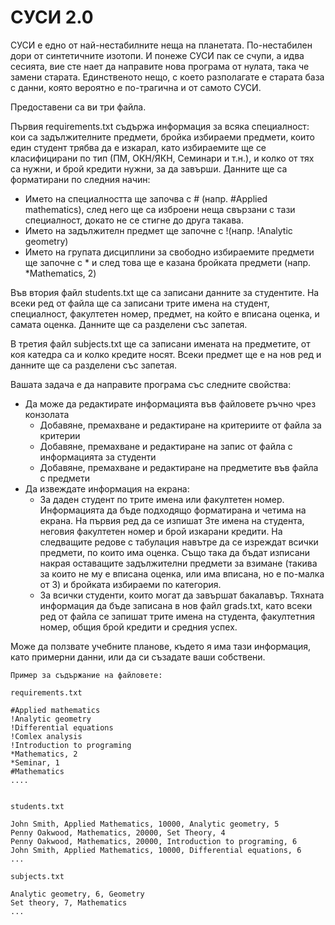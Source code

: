 # СУСИ 2.0

СУСИ е едно от най-нестабилните неща на планетата. По-нестабилен дори от синтетичните изотопи. И понеже СУСИ пак се счупи, а идва сесията, вие сте нает да направите нова програма от нулата, така че замени старата. Единственото нещо, с което разполагате е старата база с данни, която вероятно е по-трагична и от самото СУСИ.

Предоставени са ви три файла. 

Първия requirements.txt съдържа информация за всяка специалност: кои са задължителните предмети, бройка избираеми предмети, които един студент трябва да е изкарал, като избираемите ще се класифицирани по тип (ПМ, ОКН/ЯКН, Семинари и т.н.), и колко от тях са нужни, и брой кредити нужни, за да завърши. Данните ще са форматирани по следния начин:
* Името на специалността ще започва с # (напр. #Applied mathematics), след него ще са изброени неща свързани с тази специалност, докато не се стигне до друга такава.
* Името на задължителн предмет ще започне с !(напр. !Analytic geometry)
* Името на групата дисциплини за свободно избираемите предмети ще започне с * и след това ще е казана бройката предмети (напр. *Mathematics, 2)

Във втория файл students.txt ще са записани данните за студентите. На всеки ред от файла ще са записани трите имена на студент, специалност, факултетен номер, предмет, на който е вписана оценка, и самата оценка. Данните ще са разделени със запетая. 

В третия файл subjects.txt ще са записани имената на предметите, от коя катедра са и колко кредите носят. Всеки предмет ще е на нов ред и данните ще са разделени със запетая.

Вашата задача е да направите програма със следните свойства:
* Да може да редактирате информацията във файловете ръчно чрез конзолата
    * Добавяне, премахване и редактиране на критериите от файла за критерии
    * Добавяне, премахване и редактиране на запис от файла с информацията за студенти
    * Добавяне, премахване и редактиране на предметите във файла с предмети
* Да извеждате информация на екрана:
    * За даден студент по трите имена или факултетен номер. Информацията да бъде подходящо форматирана и четима на екрана. На първия ред да се изпишат 3те имена на студента, неговия факултетен номер и брой изкарани кредити. На следващите редове с табулация навътре да се изреждат всички предмети, по които има оценка. Също така да бъдат изписани накрая оставащите задължителни предмети за взимане (такива за които не му е вписана оценка, или има вписана, но е по-малка от 3) и  бройката избираеми по категория.
    * За всички студенти, които могат да завършат бакалавър. Тяхната информация да бъде записана в нов файл grads.txt, като всеки ред от файла се запишат трите имена на студента, факултетния номер, общия брой кредити и средния успех.

Може да ползвате учебните планове, където я има тази информация, като примерни данни, или да си съзадате ваши собствени. 

```
Пример за съдържание на файловете:

requirements.txt

#Applied mathematics
!Analytic geometry
!Differential equations
!Comlex analysis
!Introduction to programing
*Mathematics, 2
*Seminar, 1
#Mathematics
....


students.txt

John Smith, Applied Mathematics, 10000, Analytic geometry, 5
Penny Oakwood, Mathematics, 20000, Set Theory, 4
Penny Oakwood, Mathematics, 20000, Introduction to programing, 6
John Smith, Applied Mathematics, 10000, Differential equations, 6
...

subjects.txt

Analytic geometry, 6, Geometry
Set theory, 7, Mathematics
...

```